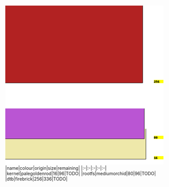 ![memory map diagram](report.png)
|name|colour|origin|size|remaining|
|:-|:-|:-|:-|:-|
|kernel|palegoldenrod|16|96|TODO|
|rootfs|mediumorchid|80|96|TODO|
|dtb|firebrick|256|336|TODO|
